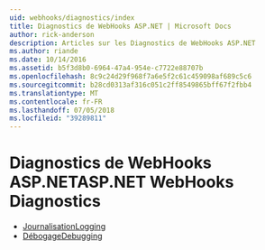 ```yaml
---
uid: webhooks/diagnostics/index
title: Diagnostics de WebHooks ASP.NET | Microsoft Docs
author: rick-anderson
description: Articles sur les Diagnostics de WebHooks ASP.NET
ms.author: riande
ms.date: 10/14/2016
ms.assetid: b5f3d8b0-6964-47a4-954e-c7722e88707b
ms.openlocfilehash: 8c9c24d29f968f7a6e5f2c61c459098af689c5c6
ms.sourcegitcommit: b28cd0313af316c051c2ff8549865bff67f2fbb4
ms.translationtype: MT
ms.contentlocale: fr-FR
ms.lasthandoff: 07/05/2018
ms.locfileid: "39289811"
---
```

# <a name="aspnet-webhooks-diagnostics"></a><span data-ttu-id="e53ff-103">Diagnostics de WebHooks ASP.NET</span><span class="sxs-lookup"><span data-stu-id="e53ff-103">ASP.NET WebHooks Diagnostics</span></span>

* [<span data-ttu-id="e53ff-104">Journalisation</span><span class="sxs-lookup"><span data-stu-id="e53ff-104">Logging</span></span>](logging.md)
* [<span data-ttu-id="e53ff-105">Débogage</span><span class="sxs-lookup"><span data-stu-id="e53ff-105">Debugging</span></span>](debugging.md)
